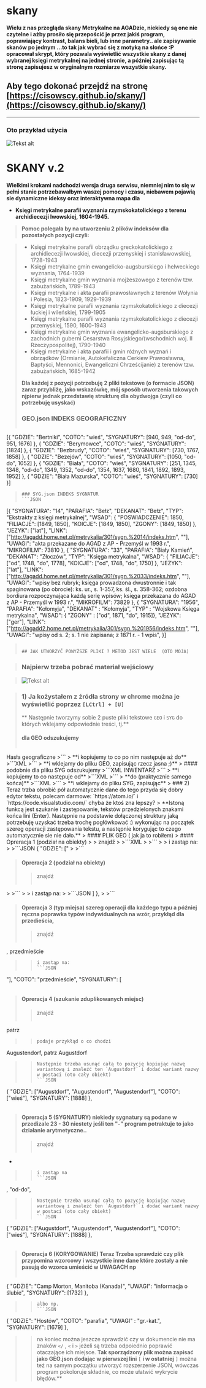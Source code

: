 # skany


**Wielu z nas przegląda skany Metrykalne na AGADzie, niekiedy są one nie czytelne i ażby prosiło się przepościć je przez jakiś program, poprawiający kontrast, balans bieli, lub inne parametry.. ale zapisywanie skanów po jednym ...to tak jak wybrać się z motyką na słońce  :P opracował skrypt, który pozwala wyświetlić wszystkie skany z danej wybranej księgi metrykalnej na jednej stronie, a później zapisując tą stronę zapisujesz w oryginalnym rozmiarze wszystkie skany.**

## Aby tego dokonać przejdź na stronę [https://cisowscy.github.io/skany/](https://cisowscy.github.io/skany/)

---
### Oto przykład użycia
![Tekst alt](/SKRYPT.jpg "Skrypt")

# SKANY v.2

**Wielkimi krokami nadchodzi wersja druga serwisu, niemniej nim to się w pełni stanie potrzebawałbym waszej pomocy i czasu, niebawem pojawią sie dynamiczne ideksy oraz interaktywna mapa dla** 
- **Księgi metrykalne parafii wyznania rzymskokatolickiego z terenu archidiecezji lwowskiej, 1604-1945.** 

> **Pomoc polegała by na utworzeniu 2 plików indeksów dla pozostałych pozycji czyli:**

> - Księgi metrykalne parafii obrządku greckokatolickiego z archidiecezji lwowskiej, diecezji przemyskiej i stanisławowskiej, 1728-1943
> - Księgi metrykalne gmin ewangelicko-augsburskiego i helweckiego wyznania, 1764-1939
> - Księgi metrykalne gmin wyznania mojżeszowego z terenów tzw. zabużańskich, 1789-1943
> - Księgi metrykalne i akta parafii prawosławnych z terenów Wołynia i Polesia, 1823-1909, 1929-1939
> - Księgi metrykalne parafii wyznania rzymskokatolickiego z diecezji łuckiej i wileńskiej, 1799-1905
> - Księgi metrykalne parafii wyznania rzymskokatolickiego z diecezji przemyskiej, 1590, 1600-1943
> - Księgi metrykalne gmin wyznania ewangelicko-augsburskiego z zachodnich guberni Cesarstwa Rosyjskiego/(wschodnich woj. II Rzeczypospolitej), 1790-1940
> - Księgi metrykalne i akta parafii i gmin różnych wyznań i obrządków (Ormianie, Autokefaliczna Cerkiew Prawosławna, Baptyści, Mennonici, Ewangeliczni Chrześcijanie) z terenów tzw. zabużańskich, 1685-1942
> 
> **Dla każdej z pozycji potrzebuję 2 pliki tekstowe (o formacie JSON) zaraz przybliżę, jako wskazówkę, mój sposób utworzenia takowych njpierw jednak przedstawię strukturę dla obydwojga (czyli co potrzebuję usyskać)**
> 
> ### GEO.json INDEKS GEOGRAFICZNY
> ```JSON
[{
    "GDZIE": "Bertniki",
    "COTO": "wieś",
    "SYGNATURY": [940, 949, "od-do", 951, 1676]
}, {
    "GDZIE": "Berymowce",
    "COTO": "wieś",
    "SYGNATURY": [1824]
}, {
    "GDZIE": "Bezbrudy",
    "COTO": "wieś",
    "SYGNATURY": [730, 1767, 1858]
}, {
    "GDZIE": "Bezejów",
    "COTO": "wieś",
    "SYGNATURY": [1050, "od-do", 1052]
}, {
    "GDZIE": "Biała",
    "COTO": "wieś",
    "SYGNATURY": [251, 1345, 1348, "od-do", 1349, 1352, "od-do", 1354, 1637, 1680, 1841, 1892, 1893, 1952]
}, {
    "GDZIE": "Biała Mazurska",
    "COTO": "wieś",
    "SYGNATURY": [730]
}]
> ```
> ### SYG.json INDEKS SYGNATUR
> ```JSON
[{
        "SYGNATURA": "14",
        "PARAFIA": "Bełz",
        "DEKANAT": "Bełz",
        "TYP": "Ekstrakty z księgi metrykalnej",
        "WSAD": {
            "POSWIADCZENIE": 1850,
            "FILIACJE": [1849, 1850],
            "KOICJE": [1849, 1850],
            "ZGONY": [1849, 1850]
        },
        "JEZYK": ["lat"],
        "LINK": ["http://agadd.home.net.pl/metrykalia/301/sygn.%2014/indeks.htm", ""],
        "UWAGI": "akta przekazane do AGAD z AP - Przemyśl w 1993 r.",
        "MIKROFILM": 73810
 }, {
        "SYGNATURA": "33",
        "PARAFIA": "Biały Kamień",
        "DEKANAT": "Złoczów",
        "TYP": "Księga metrykalna",
        "WSAD": {
            "FILIACJE": ["od", 1748, "do", 1778],
            "KOICJE": ["od", 1748, "do", 1750]
        },
        "JEZYK": ["lat"],
        "LINK": ["http://agadd.home.net.pl/metrykalia/301/sygn.%2033/indeks.htm", ""],
        "UWAGI": "wpisy bez rubryk; księga prowadzona dwustronnie i tak spaginowana (po obrocie): ks. ur., s. 1-357, ks. śl., s. 358-362; ozdobna bordiura rozpoczynająca każdą serię wpisów; księga przekazana do AGAD z AP - Przemyśl w 1993 r.",
        "MIKROFILM": 73829
}, {
         "SYGNATURA": "1956",
         "PARAFIA": "Kołomyja",
         "DEKANAT" : "Kołomyja",
         "TYP" : "Wojskowa Księga metrykalna",
         "WSAD": {
             "ZGONY" : ["od", 1871, "do", 1915]},
         "JEZYK": ["ger"],
         "LINK": ["http://agadd2.home.net.pl/metrykalia/301/sygn.%201956/indeks.htm", ""],
         "UWAGI": "wpisy od s. 2; s. 1 nie zapisana; z 1871 r. - 1 wpis",
}]
> ```
> 
> ## JAK UTWORZYĆ POWYŻSZE PLIKI ? METOD JEST WIELE  (OTO MOJA)

> ### Najpierw trzeba pobrać materiał wejściowy

> ![Tekst alt](/MATERIAL_WEJSCIOWY.jpg "Konwertowanie indeksów")

> ### 1) Ja kożystałem z źródła strony w chrome można je wyświetlić poprzez `[LCtrl] + [U]`
> ** Następnie tworzymy sobie 2 puste pliki tekstowe `GEO` i `SYG` do których wklejamy odpowiednie treści, tj.**
> #### dla GEO odszukujemy 
>```XML
<controlaccess>
      <head>Hasła geograficzne</head>
<controlaccess>
>```
> **i kopiujemy to co  po nim następuje aż do**
>```XML
</controlaccess>
		  </controlaccess>
>```
> **i wklejamy do pliku GEO, zapisując rzecz jasna ;)**
> #### podobnie dla pliku SYG odszukujemy 
>```XML
<head>INWENTARZ </head>
>```
> **i kopiujemy to co następuje od**
>```XML
<!-- good down -->
>```
> **do (praktycznie samego końca)**
>```XML
</dsc>
</archdesc>
</ead>
>```
> **i wklejamy do pliku SYG, zapisując**
> ### 2) Teraz trzba obrobić pół automatycznie dane do tego przyda się dobry edytor tekstu, polecam darmowe: `https://atom.io/` i `https://code.visualstudio.com/` chyba że ktoś zna lepszy?
> **Istoną funkcą jest szukanie i zastępowanie, tekstów przedzielonych znakami końca lini (Enter). Następnie na podstawie dołączonej struktury jaką potrzebuję uzyskać trzeba trochę pogłówkować :) wykonując na początek szereg operacji zastępowania tekstu, a następnie korygując to czego automatycznie sie nie dało.** 
> #### PLIK GEO ( jak ja to robiłem)
> #### Opreracja 1 (podział na obiekty)
> > znajdź
> >```XML
<geogname>
<emph render="italic">
> >```
> > i zastąp na: 
> >```JSON
{
    "GDZIE": ["
> >```

> #### Opreracja 2 (podział na obiekty)
> > znajdź
> >```XML
</geogname>
> >```
> > i zastąp na: 
> >```JSON
   ]
}, 
> >```

> #### Opreracja 3 (typ miejsa) szereg operacji dla każdego typu a później ręczna poprawka typów indywidualnych na wzór, przykłąd dla przedieścia, 
> > znajdź
> >```XML
, przedmieście</emph>
> >```
> > i zastąp na: 
> >```JSON
"],
    "COTO": "przedmieście",
    "SYGNATURY": [
    
> >```

> #### Opreracja 4 (szukanie zduplikowanych miejsc)
> > znajdź
> >```
patrz
> >```
> > podaje przykłąd o co chodzi 
> >```
Augustendorf, patrz Augustdorf
> >```
> > Następnie trzeba usunąć całą to pozycję kopiując nazwę wariantową i znaleźć ten `Augustdorf` i dodać wariant nazwy w postaci (oto cały obiekt) 
> >```JSON
{
        "GDZIE": ["Augustdorf", "Augustendorf", "Augustendorf"],
        "COTO": ["wieś"],
        "SYGNATURY": [1888]
},
> >```

> #### Opreracja 5 (SYGNATURY) niekiedy sygnatury są podane w przedizale 23 - 30 niestety jeśli ten "-" program potraktuje to jako działanie arytmetyczne..
> > znajdź
> >```
 - 
> >```
> > i zastąp na
> >```JSON
, "od-do", 
> >```
> > Następnie trzeba usunąć całą to pozycję kopiując nazwę wariantową i znaleźć ten `Augustdorf` i dodać wariant nazwy w postaci (oto cały obiekt) 
> >```JSON
{
        "GDZIE": ["Augustdorf", "Augustendorf", "Augustendorf"],
        "COTO": ["wieś"],
        "SYGNATURY": [1888]
},
> >```

> #### Opreracja 6 (KORYGOWANIE) Teraz Trzeba sprawdzić czy plik przypomina wzorcowy i wszystkie inne dane które zostały a nie pasują do wzorca umieścić w UWAGACH np
> >```JSON
{
    "GDZIE": "Camp Morton, Manitoba (Kanada)",
    "UWAGI": "informacja o ślubie",
    "SYGNATURY": [1732]
},
> >```
> > albo np. 
> >```JSON
{
    "GDZIE": "Hostów",
    "COTO": "parafia",
    "UWAGI" : "gr.-kat.",
    "SYGNATURY": [1679]
},
> > na koniec można jeszcze sprawdzić czy w dokumencie nie ma znaków `</` , `<` i `>` jeżeli są trzeba odpoiednio poprawić otaczające ich miejsce.
> **Tak sporządzony plik można zapisać jako GEO.json dodając w pierwszej lini** `[` **i w ostatniej** `]` można też na samym początku utworzyć rozszerzenie JSON, wówczas program pokoloruje składnie, co może ułatwić wykrycie błędów.**
